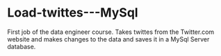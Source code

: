 # Load-twittes---MySql
First job of the data engineer course. Takes twittes from the Twitter.com website and makes changes to the data and saves it in a MySql Server database.
